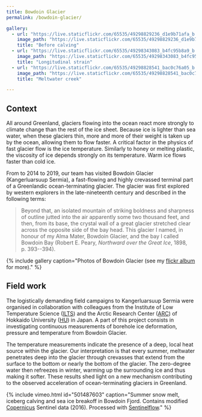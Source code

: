 ```yaml
---
title: Bowdoin Glacier
permalink: /bowdoin-glacier/

gallery:
  - url: "https://live.staticflickr.com/65535/49298829236_d1e9b71afa_b.jpg"
    image_path: "https://live.staticflickr.com/65535/49298829236_d1e9b71afa_w.jpg"
    title: "Before calving"
  - url: "https://live.staticflickr.com/65535/49298343083_b4fc95b8a9_b.jpg"
    image_path: "https://live.staticflickr.com/65535/49298343083_b4fc95b8a9_w.jpg"
    title: "Longitudinal strain"
  - url: "https://live.staticflickr.com/65535/49298828541_bac0c76a05_b.jpg"
    image_path: "https://live.staticflickr.com/65535/49298828541_bac0c76a05_w.jpg"
    title: "Meltwater creek"

---
```


Context
-------

All around Greenland, glaciers flowing into the ocean react more strongly to
climate change than the rest of the ice sheet. Because ice is lighter than sea
water, when these glaciers thin, more and more of their weight is taken up by
the ocean, allowing them to flow faster. A critical factor in the physics of
fast glacier flow is the ice temperature. Similarly to honey or melting
plastic, the viscosity of ice depends strongly on its temperature. Warm ice
flows faster than cold ice.

From to 2014 to 2019, our team has visited Bowdoin Glacier (Kangerluarsuup
Sermia), a fast-flowing and highly crevassed terminal part of a Greenlandic
ocean-terminating glacier. The glacier was first explored by western explorers
in the late-nineteenth century and described in the following terms:

> Beyond that, an isolated mountain of striking boldness and sharpness of
> outline jutted into the air apparently some two thousand feet, and then, from
> its base, the crystal wall of a great glacier stretched clear across the
> opposite side of the bay head. This glacier I named, in honour of my Alma
> Mater, Bowdoin Glacier, and the bay I called Bowdoin Bay (Robert E. Peary,
> *Northward over the Great Ice*, 1898, p. 393--394).

{% include gallery
  caption="Photos of Bowdoin Glacier (see my [flickr album](
    https://www.flickr.com/photos/pyjeo/albums/72157714413355721) for more)." %}


Field work
----------

The logistically demanding field campaigns to Kangerluarsuup Sermia were
organised in collaboration with colleagues from the Institute of Low
Temperature Science ([ILTS][ILTS]) and the Arctic Research Center ([ARC][ARC])
of Hokkaido University ([HU][HU]) in Japan. A part of this project consists in
investigating continuous measurements of borehole ice deformation, pressure and
temperature from Bowdoin Glacier.

The temperature measurements indicate the presence of a deep, local heat source
within the glacier. Our interpretation is that every summer, meltwater
penetrates deep into the glacier through crevasses that extend from the surface
to the bottom or nearly the bottom of the glacier. The zero-degree water then
refreezes in winter, warming up the surrounding ice and thus making it softer.
These results shed light on a new mechanism contributing to the observed
acceleration of ocean-terminating glaciers in Greenland.

{% include vimeo.html
  id="501487603"
  caption="Summer snow melt, iceberg calving and sea ice breakoff in Bowdoin
           Fjord. Contains modified [Copernicus](http://www.copernicus.eu)
           Sentinel data (2016). Processed with
           [Sentinelflow](https://github.com/juseg/sentinelflow)." %}

[ARC]: https://www.arc.hokudai.ac.jp/en/
[HU]: https://www.global.hokudai.ac.jp
[ILTS]: http://www.lowtem.hokudai.ac.jp/en/
[Copernicus]: http://www.copernicus.eu
[SentinelFlow]: https://github.com/juseg/sentinelflow
